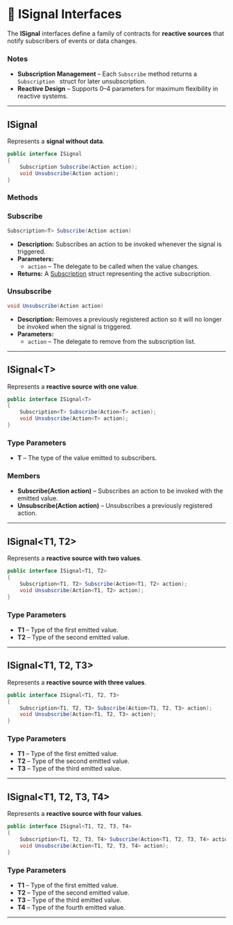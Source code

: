 # 🧩 ISignal Interfaces

The **ISignal** interfaces define a family of contracts for **reactive sources** that notify subscribers of events or data changes.  

### Notes
- **Subscription Management** – Each `Subscribe` method returns a `Subscription ` struct for later unsubscription.
- **Reactive Design** – Supports 0–4 parameters for maximum flexibility in reactive systems.
---

## ISignal

Represents a **signal without data**.

```csharp
public interface ISignal
{
    Subscription Subscribe(Action action);
    void Unsubscribe(Action action);
}
```
### Methods
### Subscribe
```csharp
Subscription<T> Subscribe(Action action)  
```
- **Description:** Subscribes an action to be invoked whenever the signal is triggered.
- **Parameters:**
    - `action` – The delegate to be called when the value changes.
- **Returns:** A [Subscription<T>](../Signals/Subscription.md) struct representing the active subscription.

### Unsubscribe
```csharp
void Unsubscribe(Action action)  
```
- **Description:** Removes a previously registered action so it will no longer be invoked when the signal is triggered.
- **Parameters:**
    - `action` – The delegate to remove from the subscription list.
---
## ISignal&lt;T&gt;
Represents a **reactive source with one value**.
```csharp
public interface ISignal<T>
{
    Subscription<T> Subscribe(Action<T> action);
    void Unsubscribe(Action<T> action);
}
```
### Type Parameters
- **T** – The type of the value emitted to subscribers.
### Members
- **Subscribe(Action<T> action)** – Subscribes an action to be invoked with the emitted value.
- **Unsubscribe(Action<T> action)** – Unsubscribes a previously registered action.
---
## ISignal<T1, T2>
Represents a **reactive source with two values**.
```csharp
public interface ISignal<T1, T2>
{
    Subscription<T1, T2> Subscribe(Action<T1, T2> action);
    void Unsubscribe(Action<T1, T2> action);
}
```
### Type Parameters
- **T1** – Type of the first emitted value.
- **T2** – Type of the second emitted value.
---
## ISignal<T1, T2, T3>
Represents a **reactive source with three values**.
```csharp
public interface ISignal<T1, T2, T3>
{
    Subscription<T1, T2, T3> Subscribe(Action<T1, T2, T3> action);
    void Unsubscribe(Action<T1, T2, T3> action);
}
```
### Type Parameters
- **T1** – Type of the first emitted value.
- **T2** – Type of the second emitted value.
- **T3** – Type of the third emitted value.
---
## ISignal<T1, T2, T3, T4>
Represents a **reactive source with four values**.
```csharp
public interface ISignal<T1, T2, T3, T4>
{
    Subscription<T1, T2, T3, T4> Subscribe(Action<T1, T2, T3, T4> action);
    void Unsubscribe(Action<T1, T2, T3, T4> action);
}
```
### Type Parameters
- **T1** – Type of the first emitted value.
- **T2** – Type of the second emitted value.
- **T3** – Type of the third emitted value.
- **T4** – Type of the fourth emitted value.
---
